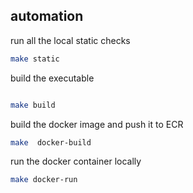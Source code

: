 

## automation

run all the local static checks
```bash
make static
```

build the executable
```bash

make build
```


build the docker image and push it to ECR
```bash
make  docker-build
```

run the docker container locally
```bash
make docker-run
```